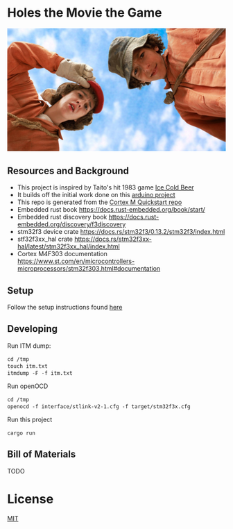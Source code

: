 # Holes the Movie the Game

![Holes](holes.jpg "Holes the Movie the Game")

## Resources and Background

* This project is inspired by Taito's hit 1983 game [Ice Cold Beer](https://en.wikipedia.org/wiki/Ice_Cold_Beer)
* It builds off the initial work done on this [arduino project](https://github.com/mcataford/lukewarmbeer)
* This repo is generated from the [Cortex M Quickstart repo](https://github.com/rust-embedded/cortex-m-quickstart)
* Embedded rust book https://docs.rust-embedded.org/book/start/
* Embedded rust discovery book https://docs.rust-embedded.org/discovery/f3discovery
* stm32f3 device crate https://docs.rs/stm32f3/0.13.2/stm32f3/index.html
* stf32f3xx_hal crate https://docs.rs/stm32f3xx-hal/latest/stm32f3xx_hal/index.html
* Cortex M4F303 documentation https://www.st.com/en/microcontrollers-microprocessors/stm32f303.html#documentation

## Setup

Follow the setup instructions found [here](https://docs.rust-embedded.org/discovery/f3discovery/03-setup/index.html)

## Developing

Run ITM dump:
```
cd /tmp
touch itm.txt
itmdump -F -f itm.txt
```

Run openOCD
```
cd /tmp
openocd -f interface/stlink-v2-1.cfg -f target/stm32f3x.cfg
```

Run this project
```
cargo run
```

## Bill of Materials

TODO

# License

[MIT](LICENSE)
